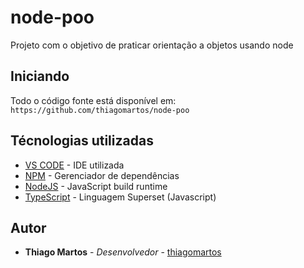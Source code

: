 # node-poo

Projeto com o objetivo de praticar orientação a objetos usando node

## Iniciando

Todo o código fonte está disponível em: ```https://github.com/thiagomartos/node-poo```

## Técnologias utilizadas

* [VS CODE](https://code.visualstudio.com/) - IDE utilizada
* [NPM](https://www.npmjs.com/) - Gerenciador de dependências
* [NodeJS](https://nodejs.org/en/) - JavaScript build runtime
* [TypeScript](https://www.typescriptlang.org/) - Linguagem Superset (Javascript)

## Autor

* **Thiago Martos** - *Desenvolvedor* - [thiagomartos](https://github.com/thiagomartos)

